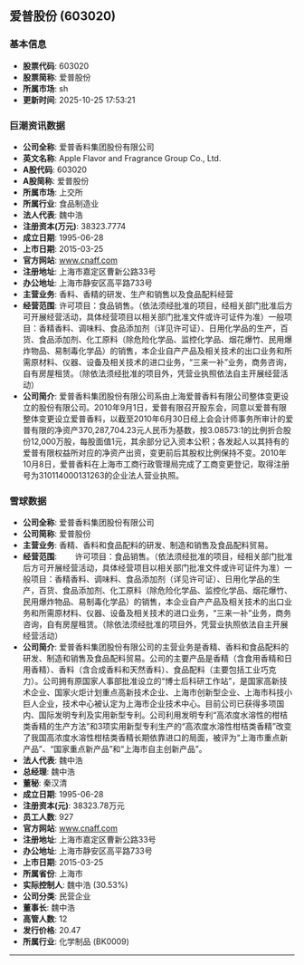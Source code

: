 ## 爱普股份 (603020)

### 基本信息

- **股票代码**: 603020
- **股票简称**: 爱普股份
- **所属市场**: sh
- **更新时间**: 2025-10-25 17:53:21

### 巨潮资讯数据

- **公司全称**: 爱普香料集团股份有限公司
- **英文名称**: Apple Flavor and Fragrance Group Co., Ltd.
- **A股代码**: 603020
- **A股简称**: 爱普股份
- **所属市场**: 上交所
- **所属行业**: 食品制造业
- **法人代表**: 魏中浩
- **注册资本(万元)**: 38323.7774
- **成立日期**: 1995-06-28
- **上市日期**: 2015-03-25
- **官方网站**: www.cnaff.com
- **注册地址**: 上海市嘉定区曹新公路33号
- **办公地址**: 上海市静安区高平路733号
- **主营业务**: 香料、香精的研发、生产和销售以及食品配料经营
- **经营范围**: 许可项目：食品销售。（依法须经批准的项目，经相关部门批准后方可开展经营活动，具体经营项目以相关部门批准文件或许可证件为准）一般项目：香精香料、调味料、食品添加剂（详见许可证）、日用化学品的生产，百货、食品添加剂、化工原料（除危险化学品、监控化学品、烟花爆竹、民用爆炸物品、易制毒化学品）的销售，本企业自产产品及相关技术的出口业务和所需原材料、仪器、设备及相关技术的进口业务，“三来一补”业务，商务咨询，自有房屋租赁。（除依法须经批准的项目外，凭营业执照依法自主开展经营活动）
- **公司简介**: 爱普香料集团股份有限公司系由上海爱普香料有限公司整体变更设立的股份有限公司。2010年9月1日，爱普有限召开股东会，同意以爱普有限整体变更设立爱普香料，以截至2010年6月30日经上会会计师事务所审计的爱普有限的净资产370,287,704.23元人民币为基数，按3.08573:1的比例折合股份12,000万股，每股面值1元，其余部分记入资本公积；各发起人以其持有的爱普有限权益所对应的净资产出资，变更前后其股权比例保持不变。2010年10月8日，爱普香料在上海市工商行政管理局完成了工商变更登记，取得注册号为310114000131263的企业法人营业执照。

### 雪球数据

- **公司全称**: 爱普香料集团股份有限公司
- **公司简称**: 爱普股份
- **主营业务**: 香精、香料和食品配料的研发、制造和销售及食品配料贸易。
- **经营范围**: 　　许可项目：食品销售。（依法须经批准的项目，经相关部门批准后方可开展经营活动，具体经营项目以相关部门批准文件或许可证件为准）一般项目：香精香料、调味料、食品添加剂（详见许可证）、日用化学品的生产，百货、食品添加剂、化工原料（除危险化学品、监控化学品、烟花爆竹、民用爆炸物品、易制毒化学品）的销售，本企业自产产品及相关技术的出口业务和所需原材料、仪器、设备及相关技术的进口业务，“三来一补”业务，商务咨询，自有房屋租赁。（除依法须经批准的项目外，凭营业执照依法自主开展经营活动）
- **公司简介**: 爱普香料集团股份有限公司的主营业务是香精、香料和食品配料的研发、制造和销售及食品配料贸易。公司的主要产品是香精（含食用香精和日用香精）、香料（含合成香料和天然香料）、食品配料（主要包括工业巧克力）。公司拥有原国家人事部批准设立的“博士后科研工作站”，是国家高新技术企业、国家火炬计划重点高新技术企业、上海市创新型企业、上海市科技小巨人企业，技术中心被认定为上海市企业技术中心。目前公司已获得多项国内、国际发明专利及实用新型专利。公司利用发明专利“高浓度水溶性的柑桔类香精的生产方法”和3项实用新型专利生产的“高浓度水溶性柑桔类香精”改变了我国高浓度水溶性柑桔类香精长期依靠进口的局面，被评为“上海市重点新产品”、“国家重点新产品”和“上海市自主创新产品”。
- **法人代表**: 魏中浩
- **总经理**: 魏中浩
- **董秘**: 秦汉清
- **成立日期**: 1995-06-28
- **注册资本(元)**: 38323.78万元
- **员工人数**: 927
- **官方网站**: www.cnaff.com
- **注册地址**: 上海市嘉定区曹新公路33号
- **办公地址**: 上海市静安区高平路733号
- **上市日期**: 2015-03-25
- **所属省份**: 上海市
- **实际控制人**: 魏中浩 (30.53%)
- **公司分类**: 民营企业
- **董事长**: 魏中浩
- **高管人数**: 12
- **发行价格**: 20.47
- **所属行业**: 化学制品 (BK0009)

---